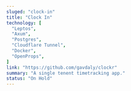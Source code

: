 ```yaml
---
sluged: "clock-in"
title: "Clock In"
technology: [
  "Leptos",
  "Axum",
  "Postgres",
  "Cloudflare Tunnel",
  "Docker",
  "OpenProps",
]
link: "https://github.com/gavdaly/clockr"
summary: "A single tenent timetracking app."
status: "On Hold"
---
```

